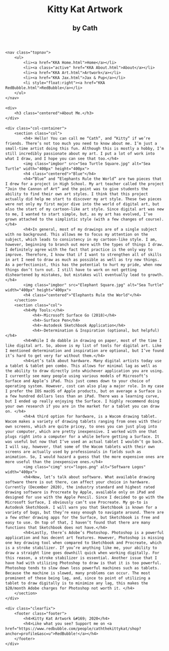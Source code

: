 <!doctype html>
<html>
<head>
	<meta charset="UTF-8">
	<title>Kitty Kat Artwork: About</title>
	<link rel="stylesheet" href="KKA Style.css">
	<link rel="stylesheet" href="https://cdnjs.cloudflare.com/ajax/libs/font-awesome/4.7.0/css/font-awesome.min.css">
</head>

<body>
	<header>
		<h1>Kitty Kat Artwork</h1>
		<h2>by Cath</h2>
		<div class="iconright">
			<a href="https://www.instagram.com/kittykat.artwork/" class="fa fa-instagram"></a>
		</div>
	</header>
	
	<nav class="topnav">
		<ul>
			<li><a href="KKA Home.html">Home</a></li> 
			<li><a class="active" href="KKA About.html">About</a></li>
			<li><a href="KKA Art.html">Artwork</a></li>
			<li><a href="KKA Jax.html">Jax & Pup</a></li>
			<li style="float:right"><a href="KKA RedBubble.html">RedBubble</a></li>
		</ul>
	</nav>
	
	<div>
		<h3 class="centered">About Me.</h3>
	</div>
	
	<div class="col-container">
		<section class="col">
			<h4> Hello! You can call me “Cath”, and “Kitty” if we’re friends. There’s not too much you need to know about me. I’m just a small-time artist doing this fun. Although this is mostly a hobby, I’m still incredibly passionate about my art. I put a lot of work into what I draw, and I hope you can see that too.</h4>
  			<img class="imgbor" src="Sea Turtle Square.jpg" alt="Sea Turtle" width="400px" height="400px">
			<h4 class="centered">"Blue"</h4>
			<h4>“Blue” and “Elephants Rule the World” are two pieces that I drew for a project in High School. My art teacher called the project “Join the Cannon of Art” and the point was to give students the ability to find their own art styles. I think that this project actually did help me start to discover my art style. These two pieces were not only my first major dive into the world of digital art, but also the start of my cartoon-like art style. Since digital art was new to me, I wanted to start simple, but, as my art has evolved, I’ve grown attached to the simplistic style (with a few changes of course).</h4>
			<h4>In general, most of my drawings are of a single subject with no background. This allows me to focus my attention on the subject, which leads to consistency in my cartoon-like style. I am, however, beginning to branch out more with the types of things I draw. I definitely agree with the fact that practice is the only way to improve. Therefore, I know that if I want to strengthen all of skills in art I need to draw as much as possible as well as try new things. As a perfectionist, this has the potential to hurt my pride, when new things don’t turn out. I still have to work on not getting disheartened by mistakes, but mistakes will eventually lead to growth.</h4>
			<img class="imgbor" src="Elephant Square.jpg" alt="Sea Turtle" width="400px" height="400px">
			<h4 class="centered">"Elephants Rule the World"</h4>
		</section>
		<section class="col">
			<h4>My Tools:</h4>
				<h4>-Microsoft Surface Go (2018)</h4>
				<h4>-Surface Pen</h4>
				<h4>-Autodesk Sketchbook Application</h4>
				<h4>-Determination & Inspiration (optional, but helpful)</h4>
			<h4>While I do dabble in drawing on paper, most of the time I like digital art. So, above is my list of tools for digital art. Like I mentioned determination and inspiration are optional, but I’ve found it’s hard to get very far without them.</h4>
			<h4>Let’s talk about hardware. Many digital artists today use a tablet & tablet pen combo. This allows for minimal lag as well as the ability to draw directly into whichever application you are using. I currently see many people using various models of Microsoft’s Surface and Apple’s iPad. This just comes down to your choice of operating system. However, cost can also play a major role. In my case I prefer the IOS macOS of Apple products, but on average a Surface is a few hundred dollars less than an iPad. There was a learning curve, but I ended up really enjoying the Surface. I highly recommend doing your own research if you are in the market for a tablet you can draw on. </h4>
			<h4>A third option for hardware, is a Wacom drawing tablet. Wacom makes a variety of drawing tablets ranging from ones with their own screens, which are quite pricey, to ones you can just plug into your computer, which are pretty inexpensive. I worked with one that plugs right into a computer for a while before getting a Surface. It was useful but now that I’ve used an actual tablet I wouldn’t go back. I will say, however, that some of the Wacom tablets with their own screens are actually used by professionals in fields such as animation. So, I would hazard a guess that the more expensive ones are more useful than the inexpensive ones.</h4>
			<img class="cimg" src="logos.png" alt="Software Logos" width="400px">
			<h4>Now, let’s talk about software. What available drawing software there is out there, can affect your choice in hardware. Currently (December 2020), the industry standard and highest rated drawing software is Procreate by Apple, available only on iPad and designed for use with the Apple Pencil. Since I decided to go with the Microsoft Surface, I obviously can’t use Procreate. My go-to is Autodesk Sketchbook. I will warn you that Sketchbook is known for a variety of bugs, but they’re easy enough to navigate around. There are a few other drawing apps for the Surface, but Sketchbook is free and easy to use. On top of that, I haven’t found that there are many functions that Sketchbook does not have.</h4>
			<h4>Lastly, there’s Adobe’s Photoshop. Photoshop is a powerful application and has decent art features. However, Photoshop is missing one key drawing tool when compared to Sketchbook and Procreate, which is a stroke stabilizer. If you’re anything like me, your ability to draw a straight line goes downhill quick when working digitally. For this reason, a stroke stabilizer is essential. Another issue that I have had with utilizing Photoshop to draw is that it is too powerful. Photoshop tends to slow down less powerful machines such as tablets. Because the machine is slowed, many problems can occur. The most prominent of these being lag, and, since to point of utilizing a tablet to draw digitally is to minimize any lag, this makes the $20/month Adobe charges for Photoshop not worth it. </h4>
		</section>
	</div>
	
	<div class="clearfix">
		<footer class="footer">
			<h4>Kitty Kat Artwork &#169; 2020</h4>
			<h4>Like what you see? Support me on <a href="https://www.redbubble.com/people/caththekittykat/shop?anchor=profile&asc=u">RedBubble!</a></h4>
		</footer>
	</div>
	
</body>
</html>
